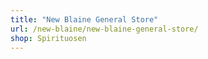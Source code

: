 ```yaml
---
title: "New Blaine General Store"
url: /new-blaine/new-blaine-general-store/
shop: Spirituosen
---
```

